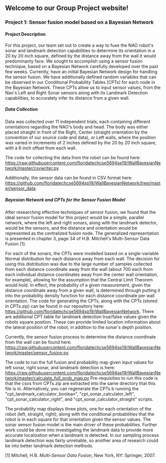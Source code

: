 ## Welcome to our Group Project website!

### Project 1: Sensor fusion model based on a Bayesian Network


#### Project Description

For this project, our team set out to create a way to fuse the NAO robot's sonar and landmark detection capabilities to determine its orientation in a 20 by 20 inch square, defined by the distance away from the wall it would predominanty face. We sought to accomplish using a sensor fusion technique, based on a Bayesian Network carefully developed over the past few weeks. Currently, have an initial Bayesian Network design for handling the sensor fusion. We have additionally defined random variables that can be observed in our Conditional Probability Tables (CPTs) for each node in the Bayesian Network. These CPTs allow us to input sensor values, from the Nao's Left and Right Sonar sensors along with its Landmark Detection capabilities, to accurately infer its distance from a given wall.

##### Data Collection

Data was collected over 11 independent trials, each containing different orientations regarding the NAO's body and head. The body was either placed straight in front of the Right, Center (straight orientation by the convention of our source code and data), or Left walls, where the position was varied in increments of 2 inches defined by the 20 by 20 inch square, with a 6 inch offset from each wall.

The code for collecting the data from the robot can be found here: https://raw.githubusercontent.com/floridatechcse5694sp19/WallBayesianNetwork/master/csvwriter.py.

Additionally, the sensor data can be found in CSV format here: https://github.com/floridatechcse5694sp19/WallBayesianNetwork/tree/master/sensor_data.

##### Bayesian Network and CPTs for the Sensor Fusion Model

After researching effective techniques of sensor fusion, we found that the ideal sensor fusion model for this project would be a simple, parallel network, where the left and right sonars, along with the landmark detector, would be the sensors, and the distance and orientation would be represented as the centralized fusion node. The generalized representation is presented in chapter 3, page 34 of H.B. Mitchell's Multi-Sensor Data Fusion [1]. 

For each of the sonars, the CPTs were modelled based on a single-variable Normal distribution for each distance away from each wall. The decision for using this distribution was due to the large number of samples collected from each distance coordinate away from the wall (about 700 each from each individual distance coordinates away from the center wall orientation, for example), allowing for the assumption that the Central Limit Theorem would hold. In effect, the probability of a given measurement, given the distance coordinate away from a given wall, is determined through putting it into the probability density function for each distance coordinate per wall orientation. The code for generating the CPTs, along with the CPTs (stored in CPTs.zip) can be found in our repository here: https://github.com/floridatechcse5694sp19/WallBayesianNetwork. There are additional CPT table for landmark detection true/false values given the robots square position. These can provide limited location information about the lateral position of the robot, in addition to the sonar's depth position.

Currently, the sensor fusion process to determine the distance coordinate from the wall can be found here: https://raw.githubusercontent.com/floridatechcse5694sp19/WallBayesianNetwork/master/sensor_fusion.py. 

The code to run the full fusion and probability map given input values for left sonar, right sonar, and landmark detection is here:
https://raw.githubusercontent.com/floridatechcse5694sp19/WallBayesianNetwork/master/calculate_full_prob_map.py
Pre-requisities to run this code is that the csvs from CPTs.zip are extracted into the same directory that this file is in. Alternatively, you can regenerate the CPTs b running the "cpt_landmark_calculator_boolean", "cpt_sonar_calculator_left", "cpt_sonar_calculator_right", and "cpt_sonar_calculator_straight" scripts.

The probability map displays three plots, one for each orientation of the robot (left, straight, right), along with the conditional probabilities that the robot is in each square for that orientation given the sensor values. The sonar sensor fusion model is the main driver of these probabilities. Further work could be done into investigating the landmark data to provide more accurate localization when a landmark is detected. In our sampling process landmark detection was fairly unreliable, so another area of research could be into better landmark detection methods.

[1] Mitchell, H.B. *Multi-Sensor Data Fusion*, New York, NY: Springer, 2007.
